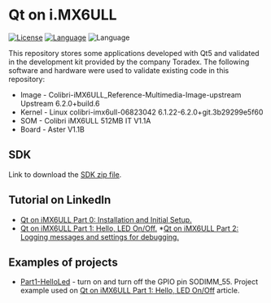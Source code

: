 # Qt on i.MX6ULL

[![License](https://img.shields.io/badge/License-MIT-blue.svg)](https://shields.io/) [![Language](https://img.shields.io/badge/Made%20with-C++-blue.svg)](https://shields.io/) ![Language](https://img.shields.io/badge/Qt-5.15-41cd52.svg)


This repository stores some applications developed with Qt5 and validated in the development kit provided by the company Toradex. The following software and hardware were used to validate existing code in this repository:

* Image - Colibri-iMX6ULL_Reference-Multimedia-Image-upstream Upstream 6.2.0+build.6
* Kernel - Linux colibri-imx6ull-06823042 6.1.22-6.2.0+git.3b29299e5f60
* SOM - Colibri iMX6ULL 512MB IT V1.1A
* Board - Aster V1.1B

## SDK

Link to download the [SDK zip file](https://1drv.ms/u/s!AlvNShAja1sTjYxFV3EHKlfO4ykq_w?e=0uQFux).

## Tutorial on LinkedIn

* [Qt on iMX6ULL Part 0: Installation and Initial Setup.](https://www.linkedin.com/pulse/qt-imx6ull-part-0-installation-initial-setup-charles-dias-m-sc-/)
* [Qt on iMX6ULL Part 1: Hello, LED On/Off.](https://www.linkedin.com/pulse/qt-imx6ull-part-1-hello-led-onoff-charles-dias-m-sc-)
*[Qt on iMX6ULL Part 2: Logging messages and settings for debugging.](https://www.linkedin.com/pulse/qt-imx6ull-part-2-logging-messages-settings-debugging-dias-m-sc-)


## Examples of projects

* [Part1-HelloLed](/samples/Part1-HelloLed/) - turn on and turn off the GPIO pin SODIMM_55. Project example used on [Qt on iMX6ULL Part 1: Hello, LED On/Off](https://www.linkedin.com/pulse/qt-imx6ull-part-1-hello-led-onoff-charles-dias-m-sc-) article.




